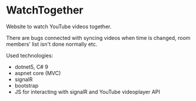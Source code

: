 # WatchTogether

Website to watch YouTube videos together.

There are bugs connected with syncing videos when time is changed, room members' list isn't done normally etc.

Used technologies:
- dotnet5, C# 9
- aspnet core (MVC)
- signalR
- bootstrap
- JS for interacting with signalR and YouTube videoplayer API
